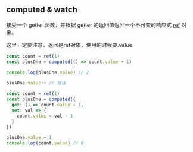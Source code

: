 ## computed & watch



接受一个 getter 函数，并根据 getter 的返回值返回一个不可变的响应式 [ref](https://v3.cn.vuejs.org/api/refs-api.html#ref) 对象。

这里一定要注意，返回是ref对象，使用的时候要.value

```js
const count = ref(1)
const plusOne = computed(() => count.value + 1)

console.log(plusOne.value) // 2

plusOne.value++ // 错误

```

```js
const count = ref(1)
const plusOne = computed({
  get: () => count.value + 1,
  set: val => {
    count.value = val - 1
  }
})

plusOne.value = 1
console.log(count.value) // 0
```

